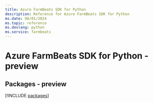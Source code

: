 ```yaml
---
title: Azure FarmBeats SDK for Python
description: Reference for Azure FarmBeats SDK for Python
ms.date: 08/01/2024
ms.topic: reference
ms.devlang: python
ms.service: farmbeats
---
```

# Azure FarmBeats SDK for Python - preview
## Packages - preview
[!INCLUDE [packages](farmbeats-index.md)]